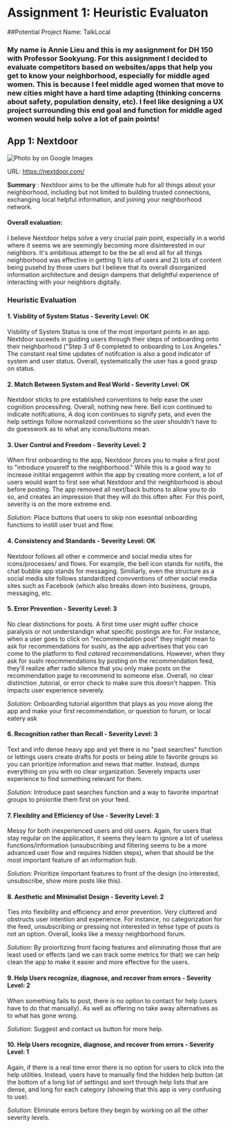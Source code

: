 # Assignment 1: Heuristic Evaluaton 
##Potential Project Name: TalkLocal

### My name is Annie Lieu and this is my assignment for DH 150 with Professor Sookyung. For this assignment I decided to evaluate competitors based on websites/apps that help you get to know your neighborhood, especially for middle aged women. This is because I feel middle aged women that move to new cities might have a hard time adapting (thinking concerns about safety, population density, etc). I feel like designing a UX project surrounding this end goal and function for middle aged women would help solve a lot of pain points! 

## App 1: Nextdoor 

![Photo by on Google Images](https://i0.wp.com/blog.nextdoor.com/wp-content/uploads/2013/02/Nextdoor_demo_newsfeed.jpg?fit=810%2C932&ssl=1)

URL: https://nextdoor.com/

<p> <strong>Summary</strong> : Nextdoor aims to be the ultimate hub for all things about your neighborhood, including but not limited to building trusted connections, exchanging local helpful information, and joining your neighborhood network. </p>

#### Overall evaluation: 
 <p> I believe Nextdoor helps solve a very crucial pain point, especially in a world where it seems we are seemingly becoming more disinterested in our neighbors. It's ambitious attempt to be the be all end all for all things neighborhood was effective in getting 1) lots of users and 2) lots of content being pusehd by those users but I believe that its overall disorganized information architecture and design dampens that delightful experience of interacting with your neighbors digitally. </p>
      
      
### Heuristic Evaluation

#### 1. Visbility of System Status - Severity Level: OK

<p> Visbility of System Status is one of the most important points in an app. Nextdoor suceeds in guiding users through their steps of onboarding onto their neighborhood ("Step 3 of 6 completed to onboarding to Los Angeles." The constant real time updates of notifcation is also a good indicator of system and user status. Overall, systematically the user has a good grasp on status. </p>

#### 2. Match Between System and Real World - Severity Level: OK

<p> Nextdoor sticks to pre established conventions to help ease the user cognition processihng. Overall, nothing new here. Bell icon continued to indicate notifcations, A dog icon continues to signify pets, and even the help settings follow normalized conventions so the user shouldn't have to do guesswork as to what any icons/buttons mean. </p>


#### 3. User Control and Freedom - Severity Level: 2

<p> When first onboarding to the app, Nextdoor <em> forces</em> you to make a first post to "introduce yousrelf to the neighborhood." While this is a good way to increase initital engagemnt within the app by creating more content, a lot of users would want to first see what Nextdoor and thir neighborhood is about before posting. The app removed all next/back buttons to allow you to do so, and creates an impression that they will do this often after. For this point, severity is on the more extreme end. </p>

<p> <em> Solution: </em> Place buttons that users to skip non esesntial onboarding functions to instill user trust and flow. </p> 

#### 4. Consistency and Standards - Severity Level: OK

<p> Nextdoor follows all other e commerce and social media sites for icons/processes/ and flows. For example, the bell icon stands for notifs, the chat bubble app stands for messaging. Similiarly, even the structure as a social media site follows standardized convventions of other social media sites such as Facebook (which also breaks down into business, groups, messaging, etc. </p>

#### 5. Error Prevention - Severity Level: 3

<p> No clear distinctions for posts. A first time user might suffer choice paralysis or not understandign what specific postings are for. For instance, when a user goes to click on "recommendation post" they might mean to ask for recommendations for sushi, as the app advertises that you can come to the platform to find <em> catered </em> recommendations. However, when they ask for sushi reocmmendations by posting on the recommendation feed, they'll realize after radio silence that you only make posts on the recommendation page to recommend to someone else. Overall, no clear distinction ,tutorial, or error check to make sure this doesn't happen. This impacts user experience severely. </p>

<p> <em> Solution: </em> Onboarding tutorial algorithm that plays as you move along the app and make your first recommendation, or question to forum, or local eatery ask </p>
      
 #### 6. Recognition rather than Recall - Severity Level: 3

<p> Text and info dense heavy app and yet there is no "past searches" function or lettings users create drafts for posts or being able to favorite groups so you can prioritize information and news that matter. Instead, dumps everything on you with no clear organization. Severely impacts user experience to find something relevant for them.   </p>

<p> <em> Solution: </em> Introduce past searches function and a way to favorite importnat groups to proioritie them first on your feed. </p>

#### 7. Flexiblity and Efficiency of Use - Severity Level: 3

<p> Messy for both inexperienced users and old users. Again, for users that stay regular on the application, it seems they learn to ignore a lot of useless functions/information (unsubscribing and filtering seems to be a more advanced user flow and requires hidden steps), when that should be the most important feature of an information hub.  </p>

<p> <em> Solution: </em> Prioritize iimportant features to front of the design (no interested, unsubscribe, show more posts like this). </p>

#### 8. Aesthetic and Minimalist Design - Severity Level: 2

<p> Ties into flexibility and efficiency and error prevention. Very cluttered and obstructs user intention and experience. For instance, no categorization for the feed, unsubscribing or pressing not interested in tehse type of posts is not an option. Overall, looks like a messy neighborhood forum.  </p>

<p> <em> Solution: </em> By proiortizing front facing features and eliminating those that are least used or effects (and we can track some metrics for that) we can help clean the app to make it easier and more effective for the users. </p>

#### 9. Help Users recognize, diagnose, and recover from errors - Severity Level: 2

<p> When something fails to post, there is no option to contact for help (users have to do that manually). As well as offering no take away alternatives as to what has gone wrong.  </p>

<p> <em> Solution: </em> Suggest and contact us button for more help.</p>

#### 10. Help Users recognize, diagnose, and recover from errors - Severity Level: 1

<p> Again, if there is a real time error there is no option for users to click into the help utilities. Instead, users have to manually find the hidden help button (at the bottom of a long list of settings) and sort through help lists that are dense, and long for each category (showing that this app is very confusing to use).  </p>

<p> <em> Solution: </em> Eliminate errors before they begin by working on all the other severity levels.  </p>
  
  
